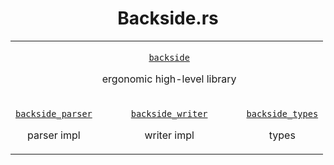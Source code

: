 
<!-- HTML in MD is retarded, but people think it's pretty or something -->

<center>
<h1>Backside.rs</h1>
</center>

<center>
<table>
  <tr>
  <td></td>
  <td>
  <center>

  [`backside`]()

  ergonomic high-level library

  </center>
  </td>
  <td></td>
  </tr>
  <td>
  <center>

  [`backside_parser`]()

  parser impl

  </center>
  </td>
  <td>
  <center>

  [`backside_writer`]()

  writer impl

  </center>
  </td>
  <td>
  <center>

  [`backside_types`]()

  types

  </center>
  </td>
</table>
</center>


